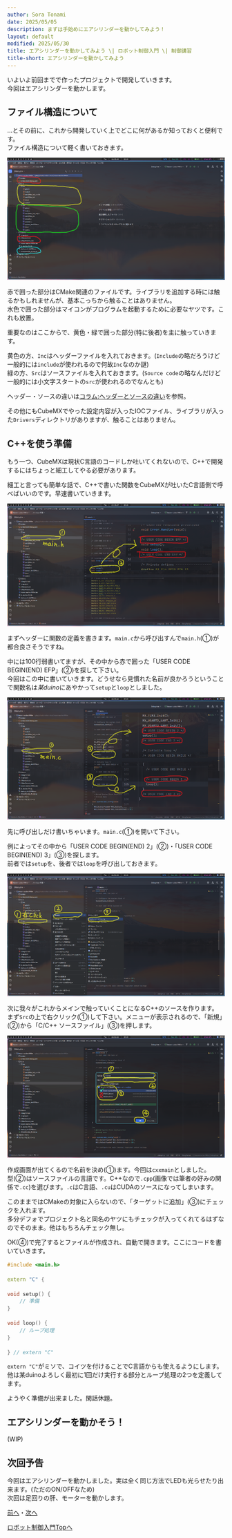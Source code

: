 ```yaml
---
author: Sora Tonami
date: 2025/05/05
description: まずは手始めにエアシリンダーを動かしてみよう！
layout: default
modified: 2025/05/30
title: エアシリンダーを動かしてみよう \| ロボット制御入門 \| 制御講習
title-short: エアシリンダーを動かしてみよう
---
```


いよいよ前回までで作ったプロジェクトで開発していきます。\
今回はエアシリンダーを動かします。

## ファイル構造について

...とその前に、これから開発していく上でどこに何があるか知っておくと便利です。\
ファイル構造について軽く書いておきます。

![ファイル構造]

赤で囲った部分はCMake関連のファイルです。ライブラリを追加する時には触るかもしれませんが、基本こっちから触ることはありません。\
水色で囲った部分はマイコンがプログラムを起動するために必要なヤツです。これも放置。

重要なのはここからで、黄色・緑で囲った部分(特に後者)を主に触っていきます。

黄色の方、`Inc`はヘッダーファイルを入れておきます。(`Include`の略だろうけど一般的には`include`が使われるので何故`Inc`なのか謎)\
緑の方、`Src`はソースファイルを入れておきます。(`Source code`の略なんだけど一般的には小文字スタートの`src`が使われるのでなんとも)

ヘッダー・ソースの違いは[コラム:ヘッダーとソースの違い]を参照。

その他にもCubeMXでやった設定内容が入ったIOCファイル、ライブラリが入った`Drivers`ディレクトリがありますが、触ることはありません。

## C++を使う準備

もう一つ、CubeMXは現状C言語のコードしか吐いてくれないので、C++で開発するにはちょっと細工してやる必要があります。

細工と言っても簡単な話で、C++で書いた関数をCubeMXが吐いたC言語側で呼べばいいのです。早速書いていきます。

![main.hに関数プロトタイプを追加]

まずヘッダーに関数の定義を書きます。`main.c`から呼び出すんで`main.h`(①)が都合良さそうですね。

中には100行弱書いてますが、その中から赤で囲った「USER CODE BEGIN(END) EFP」(②)を探して下さい。\
今回はこの中に書いていきます。どうせなら見慣れた名前が良かろうということで関数名は*某duino*にあやかって`setup`と`loop`としました。

![main.cに関数呼び出しを追加]

先に呼び出しだけ書いちゃいます。`main.c`(①)を開いて下さい。

例によってその中から「USER CODE BEGIN(END) 2」(②)・「USER CODE BEGIN(END) 3」(③)を探します。\
前者では`setup`を、後者では`loop`を呼び出しておきます。

![ソースファイル作成画面を開く]

次に我々がこれからメインで触っていくことになるC++のソースを作ります。\
まず`Src`の上で右クリック(①)して下さい。メニューが表示されるので、「新規」(②)から「C/C++ ソースファイル」(③)を押します。

![C++ソースファイルを作成]

作成画面が出てくるので名前を決め(①)ます。今回は`cxxmain`としました。\
型(②)はソースファイルの言語です。C++なので`.cpp`(画像では筆者の好みの関係で`.cc`)を選びます。`.c`はC言語、`.cu`はCUDAのソースになってしまいます。

このままではCMakeの対象に入らないので、「ターゲットに追加」(③)にチェックを入れます。\
多分デフォでプロジェクト名と同名のヤツにもチェックが入ってくれてるはずなのでそのまま。他はもちろんチェック無し。

OK(④)で完了するとファイルが作成され、自動で開きます。ここにコードを書いていきます。

```cc
#include <main.h>

extern "C" {

void setup() {
    // 準備
}

void loop() {
    // ループ処理
}

} // extern "C"
```

`extern "C"`がミソで、コイツを付けることでC言語からも使えるようにします。\
他は某duinoよろしく最初に1回だけ実行する部分とループ処理の2つを定義してます。

ようやく準備が出来ました。閑話休題。

## エアシリンダーを動かそう！

(WIP)

## 次回予告

今回はエアシリンダーを動かしました。実は全く同じ方法でLEDも光らせたり出来ます。(ただのON/OFFなため)\
次回は足回りの肝、モーターを動かします。

[前へ](4)・[次へ](6)

[ロボット制御入門Topへ](..#%E3%83%AD%E3%83%9C%E3%83%83%E3%83%88%E5%88%B6%E5%BE%A1%E5%85%A5%E9%96%80)

[c++ソースファイルを作成]: /assets/lessons/program/cpp-from-c-4.png
[main.cに関数呼び出しを追加]: /assets/lessons/program/cpp-from-c-2.png
[main.hに関数プロトタイプを追加]: /assets/lessons/program/cpp-from-c-1.png
[コラム:ヘッダーとソースの違い]: column-difference-headers-and-sources
[ソースファイル作成画面を開く]: /assets/lessons/program/cpp-from-c-3.png
[ファイル構造]: /assets/lessons/program/file-structure.png
